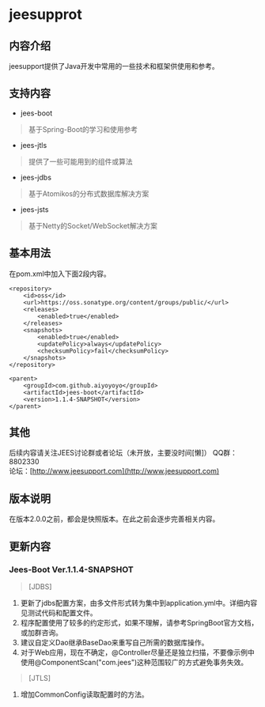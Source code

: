 # jeesupprot

## 内容介绍
jeesupport提供了Java开发中常用的一些技术和框架供使用和参考。
## 支持内容
* jees-boot 
> 基于Spring-Boot的学习和使用参考  
* jees-jtls
> 提供了一些可能用到的组件或算法
* jees-jdbs
> 基于Atomikos的分布式数据库解决方案
* jees-jsts
> 基于Netty的Socket/WebSocket解决方案

## 基本用法
在pom.xml中加入下面2段内容。
```
<repository>
    <id>oss</id>
    <url>https://oss.sonatype.org/content/groups/public/</url>
    <releases>
        <enabled>true</enabled>
    </releases>
    <snapshots>
        <enabled>true</enabled>
        <updatePolicy>always</updatePolicy>
        <checksumPolicy>fail</checksumPolicy>
    </snapshots>
</repository>
```
```
<parent>
	<groupId>com.github.aiyoyoyo</groupId>
	<artifactId>jees-boot</artifactId>
	<version>1.1.4-SNAPSHOT</version>
</parent>
```
## 其他
后续内容请关注JEES讨论群或者论坛（未开放，主要没时间[懒]） 
QQ群：8802330  
论坛：[http://www.jeesupport.com](http://www.jeesupport.com)

## 版本说明
在版本2.0.0之前，都会是快照版本。在此之前会逐步完善相关内容。

## 更新内容
### Jees-Boot Ver.1.1.4-SNAPSHOT
> [JDBS] 
1. 更新了jdbs配置方案，由多文件形式转为集中到application.yml中。详细内容见测试代码和配置文件。
2. 程序配置使用了较多的约定形式，如果不理解，请参考SpringBoot官方文档，或加群咨询。
3. 建议自定义Dao继承BaseDao来重写自己所需的数据库操作。
4. 对于Web应用，现在不确定，@Controller尽量还是独立扫描，不要像示例中使用@ComponentScan("com.jees")这种范围较广的方式避免事务失效。

> [JTLS]
1. 增加CommonConfig读取配置时的方法。 

